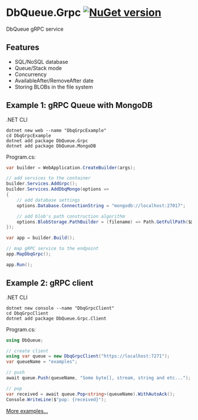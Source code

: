 # DbQueue.Grpc [![NuGet version](https://badge.fury.io/nu/DbQueue.Grpc.svg)](http://badge.fury.io/nu/DbQueue.Grpc)
DbQueue gRPC service


## Features
* SQL/NoSQL database
* Queue/Stack mode
* Concurrency
* AvailableAfter/RemoveAfter date
* Storing BLOBs in the file system


## Example 1: gRPC Queue with MongoDB
.NET CLI
```
dotnet new web --name "DbqGrpcExample"
cd DbqGrpcExample
dotnet add package DbQueue.Grpc
dotnet add package DbQueue.MongoDB
```

Program.cs:
```C#
var builder = WebApplication.CreateBuilder(args);

// add services to the container
builder.Services.AddGrpc();
builder.Services.AddDbqMongo(options =>
{
    // add database settings 
    options.Database.ConnectionString = "mongodb://localhost:27017";

    // add blob's path construction algorithm 
    options.BlobStorage.PathBuilder = (filename) => Path.GetFullPath($@"_blob\{DateTime.Now:yyyy\\MM\\dd}\{filename}");
});

var app = builder.Build();

// map gRPC service to the endpoint
app.MapDbqGrpc();

app.Run();
```

## Example 2: gRPC client
.NET CLI
```
dotnet new console --name "DbqGrpcClient"
cd DbqGrpcClient
dotnet add package DbQueue.Grpc.Client
```

Program.cs:
```C#
using DbQueue;

// create client
using var queue = new DbqGrpcClient("https://localhost:7271");
var queueName = "examples";

// push
await queue.Push(queueName, "Some byte[], stream, string and etc...");

// pop
var received = await queue.Pop<string>(queueName).WithAutoAck();
Console.WriteLine($"pop: {received}");
```

[More examples...](https://github.com/mustaddon/DbQueue/tree/main/Examples/)

